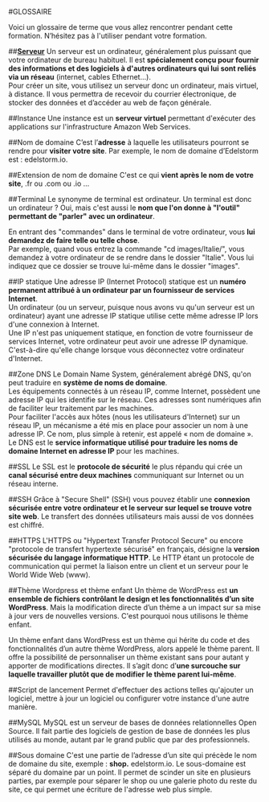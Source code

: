#GLOSSAIRE

Voici un glossaire de terme que vous allez rencontrer pendant cette formation.
N’hésitez pas à l'utiliser pendant votre formation.

##**<a href="#">Serveur</a>**
Un serveur est un ordinateur, généralement plus puissant que votre ordinateur de bureau habituel. Il est **spécialement conçu pour fournir des informations et des logiciels à d'autres ordinateurs qui lui sont reliés via un réseau** (internet, cables Ethernet...).<br>
Pour créer un site, vous utilisez un serveur donc un ordinateur, mais virtuel, à distance. Il vous permettra de recevoir du courrier électronique, de stocker des données et d’accéder au web de façon générale. 

##Instance
Une instance est un **serveur virtuel** permettant d'exécuter des applications sur l'infrastructure Amazon Web Services.

##Nom de domaine
C’est l’**adresse** à laquelle les utilisateurs pourront se rendre pour **visiter votre site**. Par exemple, le nom de domaine d’Edelstorm est : edelstorm.io.

##Extension de nom de domaine
C'est ce qui **vient après le nom de votre site**, .fr ou .com ou .io ... 

##Terminal
Le synonyme de terminal est ordinateur. Un terminal est donc un ordinateur ? Oui, mais c'est aussi le **nom que l'on donne à "l'outil" permettant de "parler" avec un ordinateur**. 

En entrant des "commandes" dans le terminal de votre ordinateur, vous **lui demandez de faire telle ou telle chose**. <br>
Par exemple, quand vous entrez la commande "cd images/Italie/", vous demandez à votre ordinateur de se rendre dans le dossier "Italie". Vous lui indiquez que ce dossier se trouve lui-même dans le dossier "images".

##IP statique
Une adresse IP (Internet Protocol) statique est un **numéro permanent attribué à un ordinateur par un fournisseur de services Internet**.<br>
Un ordinateur (ou un serveur, puisque nous avons vu qu'un serveur est un ordinateur) ayant une adresse IP statique utilise cette même adresse IP lors d'une connexion à Internet.<br>
Une IP n'est pas uniquement statique, en fonction de votre fournisseur de services Internet, votre ordinateur peut avoir une adresse IP dynamique. C'est-à-dire qu'elle change lorsque vous déconnectez votre ordinateur d'Internet.

##Zone DNS
Le Domain Name System, généralement abrégé DNS, qu'on peut traduire en **système de noms de domaine**. <br>
Les équipements connectés à un réseau IP, comme Internet, possèdent une adresse IP qui les identifie sur le réseau. Ces adresses sont numériques afin de faciliter leur traitement par les machines. <br>
Pour faciliter l'accès aux hôtes (nous les utilisateurs d'Internet) sur un réseau IP, un mécanisme a été mis en place pour associer un nom à une adresse IP. Ce nom, plus simple à retenir, est appelé « nom de domaine ». Le DNS est le **service informatique utilisé pour traduire les noms de domaine Internet en adresse IP** pour les machines.

##SSL
Le SSL est le **protocole de sécurité** le plus répandu qui crée un **canal sécurisé entre deux machines** communiquant sur Internet ou un réseau interne.

##SSH
Grâce à "Secure Shell" (SSH) vous pouvez établir une **connexion sécurisée entre votre ordinateur et le serveur sur lequel se trouve votre site web**. Le transfert des données utilisateurs mais aussi de vos données est chiffré.

##HTTPS
L'HTTPS ou "Hypertext Transfer Protocol Secure" ou encore "protocole de transfert hypertexte sécurisé" en français, désigne la **version sécurisée du langage informatique HTTP**. Le HTTP étant un protocole de communication qui permet la liaison entre un client et un serveur pour le World Wide Web (www).

##Thème Wordpress et thème enfant
Un thème de WordPress est **un ensemble de fichiers contrôlant le design et les fonctionnalités d’un site WordPress**. Mais la modification directe d’un thème a un impact sur sa mise à jour vers de nouvelles versions. C'est pourquoi nous utilisons le thème enfant.

Un thème enfant dans WordPress est un thème qui hérite du code et des fonctionnalités d’un autre thème WordPress, alors appelé le thème parent. Il offre la possibilité de personnaliser un thème existant sans pour autant y apporter de modifications directes. Il s’agit donc d’**une surcouche sur laquelle travailler plutôt que de modifier le thème parent lui-même**.

##Script de lancement 
Permet d'effectuer des actions telles qu'ajouter un logiciel, mettre à jour un logiciel ou configurer votre instance d'une autre manière.

##MySQL
MySQL est un serveur de bases de données relationnelles Open Source. Il fait partie des logiciels de gestion de base de données les plus utilisés au monde, autant par le grand public que par des professionnels.

##Sous domaine
C'est une partie de l’adresse d’un site qui précède le nom de domaine du site, exemple : **shop.** edelstorm.io. Le sous-domaine est séparé du domaine par un point. 
Il permet de scinder un site en plusieurs parties, par exemple pour séparer le shop  ou une galerie photo du reste du site, ce qui permet une écriture de l'adresse web plus simple.